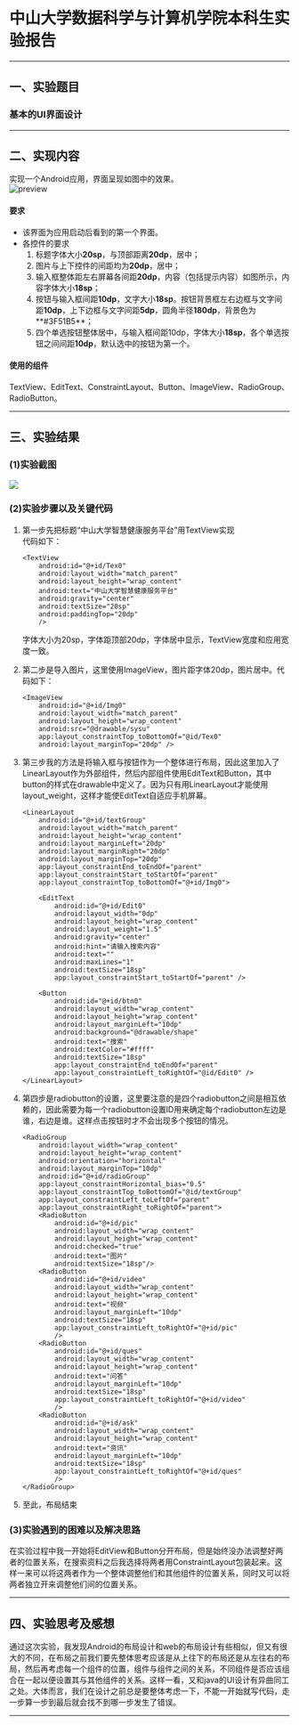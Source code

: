 # 中山大学数据科学与计算机学院本科生实验报告

---

## 一、实验题目
### 基本的UI界面设计

---

## 二、实现内容
实现一个Android应用，界面呈现如图中的效果。  
 ![preview](https://gitee.com/code_sysu/PersonalProject1/raw/master/manual/images/preview.jpg) 
#### 要求  
* 该界面为应用启动后看到的第一个界面。  
* 各控件的要求
   1. 标题字体大小**20sp**，与顶部距离**20dp**，居中；
   2. 图片与上下控件的间距均为**20dp**，居中；  
   3. 输入框整体距左右屏幕各间距**20dp**，内容（包括提示内容）如图所示，内容字体大小**18sp**；  
   4. 按钮与输入框间距**10dp**，文字大小**18sp**。按钮背景框左右边框与文字间距**10dp**，上下边框与文字间距**5dp**，圆角半径**180dp**，背景色为**#3F51B5**；  
   5. 四个单选按钮整体居中，与输入框间距10dp，字体大小**18sp**，各个单选按钮之间间距**10dp**，默认选中的按钮为第一个。

#### 使用的组件
TextView、EditText、ConstraintLayout、Button、ImageView、RadioGroup、RadioButton。 


---

## 三、实验结果
### (1)实验截图
![](https://img-blog.csdn.net/20181011223450385?watermark/2/text/aHR0cHM6Ly9ibG9nLmNzZG4ubmV0L2hlbGxvd2FuZ2xk/font/5a6L5L2T/fontsize/400/fill/I0JBQkFCMA==/dissolve/70)
  
### (2)实验步骤以及关键代码
1. 第一步先把标题“中山大学智慧健康服务平台”用TextView实现  
	代码如下：  

	```
	<TextView
        android:id="@+id/Tex0"
        android:layout_width="match_parent"
        android:layout_height="wrap_content"
        android:text="中山大学智慧健康服务平台"
        android:gravity="center"
        android:textSize="20sp"
        android:paddingTop="20dp"
        />
	```
	字体大小为20sp，字体距顶部20dp，字体居中显示，TextView宽度和应用宽度一致。
2. 第二步是导入图片，这里使用ImageView，图片距字体20dp，图片居中。代码如下：  

	```
	<ImageView
        android:id="@+id/Img0"
        android:layout_width="match_parent"
        android:layout_height="wrap_content"
        android:src="@drawable/sysu"
        app:layout_constraintTop_toBottomOf="@id/Tex0"
        android:layout_marginTop="20dp" />
	```
3. 第三步我的方法是将输入框与按钮作为一个整体进行布局，因此这里加入了LinearLayout作为外部组件，然后内部组件使用EditText和Button，其中button的样式在drawable中定义了。因为只有用LinearLayout才能使用layout_weight，这样才能使EditText自适应手机屏幕。  

	```
	<LinearLayout
        android:id="@+id/textGroup"
        android:layout_width="match_parent"
        android:layout_height="wrap_content"
        android:layout_marginLeft="20dp"
        android:layout_marginRight="20dp"
        android:layout_marginTop="20dp"
        app:layout_constraintEnd_toEndOf="parent"
        app:layout_constraintStart_toStartOf="parent"
        app:layout_constraintTop_toBottomOf="@+id/Img0">

        <EditText
            android:id="@+id/Edit0"
            android:layout_width="0dp"
            android:layout_height="wrap_content"
            android:layout_weight="1.5"
            android:gravity="center"
            android:hint="请输入搜索内容"
            android:text=""
            android:maxLines="1"
            android:textSize="18sp"
            app:layout_constraintStart_toStartOf="parent" />

        <Button
            android:id="@+id/btn0"
            android:layout_width="wrap_content"
            android:layout_height="wrap_content"
            android:layout_marginLeft="10dp"
            android:background="@drawable/shape"
            android:text="搜索"
            android:textColor="#ffff"
            android:textSize="18sp"
            app:layout_constraintEnd_toEndOf="parent"
            app:layout_constraintLeft_toRightOf="@id/Edit0" />
    </LinearLayout>
	```
4. 第四步是radiobutton的设置，这里要注意的是四个radiobutton之间是相互依赖的，因此需要为每一个radiobutton设置ID用来确定每个radiobutton左边是谁，右边是谁。这样点击按钮时才不会出现多个按钮的情况。  

	```
	<RadioGroup
        android:layout_width="wrap_content"
        android:layout_height="wrap_content"
        android:orientation="horizontal"
        android:layout_marginTop="10dp"
        android:id="@+id/radioGroup"
        app:layout_constraintHorizontal_bias="0.5"
        app:layout_constraintTop_toBottomOf="@id/textGroup"
        app:layout_constraintLeft_toLeftOf="parent"
        app:layout_constraintRight_toRightOf="parent">
        <RadioButton
            android:id="@+id/pic"
            android:layout_width="wrap_content"
            android:layout_height="wrap_content"
            android:checked="true"
            android:text="图片"
            android:textSize="18sp"/>
        <RadioButton
            android:id="@+id/video"
            android:layout_width="wrap_content"
            android:layout_height="wrap_content"
            android:text="视频"
            android:layout_marginLeft="10dp"
            android:textSize="18sp"
            app:layout_constraintLeft_toRightOf="@+id/pic"
            />
        <RadioButton
            android:id="@+id/ques"
            android:layout_width="wrap_content"
            android:layout_height="wrap_content"
            android:text="问答"
            android:layout_marginLeft="10dp"
            android:textSize="18sp"
            app:layout_constraintLeft_toRightOf="@+id/video"
            />
        <RadioButton
            android:id="@+id/ask"
            android:layout_width="wrap_content"
            android:layout_height="wrap_content"
            android:text="资讯"
            android:layout_marginLeft="10dp"
            android:textSize="18sp"
            app:layout_constraintLeft_toRightOf="@+id/ques"
            />
    </RadioGroup>
	```
5. 至此，布局结束

### (3)实验遇到的困难以及解决思路
在实验过程中我一开始将EditView和Button分开布局，但是始终没办法调整好两者的位置关系，在搜索资料之后我选择将两者用ConstraintLayout包装起来。这样一来可以将这两者作为一个整体调整他们和其他组件的位置关系，同时又可以将两者独立开来调整他们间的位置关系。
  
---

## 四、实验思考及感想
通过这次实验，我发现Android的布局设计和web的布局设计有些相似，但又有很大的不同，在布局之前我们要先整体思考应该是从上往下的布局还是从左往右的布局，然后再考虑每一个组件的位置，组件与组件之间的关系，不同组件是否应该组合在一起以便设置其与其他组件的关系。这样一看，又和java的UI设计有异曲同工之处。大体而言，我们在设计之前总是要整体考虑一下，不能一开始就写代码，走一步算一步到最后就会找不到哪一步发生了错误。

---

